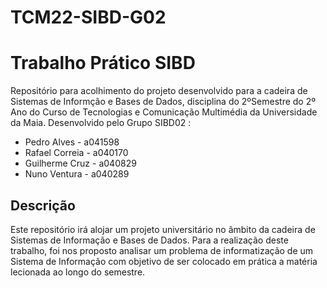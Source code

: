 # TCM22-SIBD-G02
# Trabalho Prático SIBD
Repositório para acolhimento do projeto desenvolvido para a cadeira de Sistemas de Informção e Bases de Dados,  disciplina do 2ºSemestre do 2º Ano do Curso de Tecnologias e Comunicação Multimédia da Universidade da Maia. 
Desenvolvido pelo Grupo SIBD02 : 
* Pedro Alves - a041598
* Rafael Correia - a040170
* Guilherme Cruz - a040829
* Nuno Ventura - a040289

## Descrição 
Este repositório irá alojar um projeto universitário no âmbito da cadeira de Sistemas de Informação e Bases de Dados. 
Para a realização deste trabalho, foi nos proposto analisar um problema de informatização de um Sistema de Informação com objetivo de ser colocado em prática a matéria lecionada ao longo do semestre.
